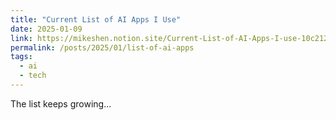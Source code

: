 ```yaml
---
title: "Current List of AI Apps I Use"
date: 2025-01-09
link: https://mikeshen.notion.site/Current-List-of-AI-Apps-I-use-10c212aa338280998326c80f7fdf32e4?pvs=4
permalink: /posts/2025/01/list-of-ai-apps
tags:
  - ai
  - tech
---
```


The list keeps growing...